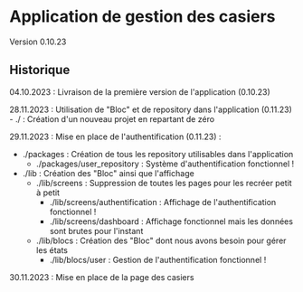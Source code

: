 # Application de gestion des casiers

Version 0.10.23

## Historique

04.10.2023 : Livraison de la première version de l'application (0.10.23)

28.11.2023 : Utilisation de "Bloc" et de repository dans l'application (0.11.23) - ./ : Création d'un nouveau projet en repartant de zéro

29.11.2023 : Mise en place de l'authentification (0.11.23) :

- ./packages : Création de tous les repository utilisables dans l'application
  - ./packages/user_repository : Système d'authentification fonctionnel !
- ./lib : Création des "Bloc" ainsi que l'affichage
  - ./lib/screens : Suppression de toutes les pages pour les recréer petit à petit
    - ./lib/screens/authentification : Affichage de l'authentification fonctionnel !
    - ./lib/screens/dashboard : Affichage fonctionnel mais les données sont brutes pour l'instant
  - ./lib/blocs : Création des "Bloc" dont nous avons besoin pour gérer les états
    - ./lib/blocs/user : Gestion de l'authentification fonctionnel !

30.11.2023 : Mise en place de la page des casiers
